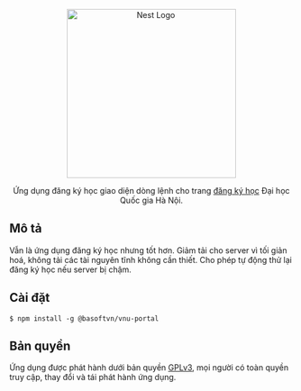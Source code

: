 <p align="center">
  <a href="https://www.vnu.edu.vn" target="blank"><img src="https://www.vnu.edu.vn/home/images/logo.png" width="300" alt="Nest Logo" /></a>
</p>

<p align="center">Ứng dụng đăng ký học giao diện dòng lệnh cho trang <a href="http://dangkyhoc.vnu.edu.vn">đăng ký học</a> Đại học Quốc gia Hà Nội.</p>

## Mô tả

Vẫn là ứng dụng đăng ký học nhưng tốt hơn. Giảm tải cho server vì tối giản hoá, không tải các tài nguyên tĩnh không cần thiết. Cho phép tự động thử lại đăng ký học nếu server bị chậm.

## Cài đặt

```
$ npm install -g @basoftvn/vnu-portal
```

## Bản quyền

Ứng dụng được phát hành dưới bản quyền <a href="https://www.gnu.org/licenses/gpl-3.0.en.html">GPLv3</a>, mọi người có toàn quyền truy cập, thay đổi và tái phát hành ứng dụng.
